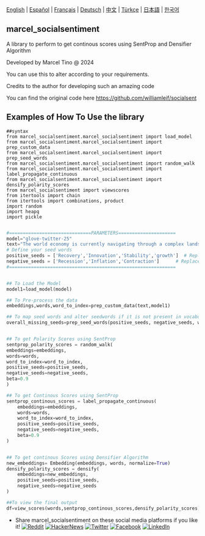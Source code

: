 [English](README.md) | [Español](./docs/README.es.md) | [Français](./docs/README.fr.md) | [Deutsch](./docs/README.de.md) | [中文](./docs/README.zh.md) | [Türkçe](./docs/README.tr.md) | [日本語](./docs/README.ja.md) | [한국어](./docs/README.ko.md)

## marcel_socialsentiment

A library to perform to get continous scores using SentProp and Densifier Algorithm

Developed by Marcel Tino @ 2024


You can use this to alter according to your requirements.

Credits to the author for developing such an amazing code

You can find the original code here
https://github.com/williamleif/socialsent

## Examples of How To Use the library 

```
##syntax
from marcel_socialsentiment.marcel_socialsentiment import load_model
from marcel_socialsentiment.marcel_socialsentiment import prep_custom_data
from marcel_socialsentiment.marcel_socialsentiment import prep_seed_words
from marcel_socialsentiment.marcel_socialsentiment import random_walk
from marcel_socialsentiment.marcel_socialsentiment import label_propagate_continuous
from marcel_socialsentiment.marcel_socialsentiment import densify_polarity_scores 
from marcel_socialsentiment import viewscores
from itertools import chain
from itertools import combinations, product
import random
import heapq
import pickle
```


```python

#==============================PARAMETERS=====================
model="glove-twitter-25"
text="The world economy is currently navigating through a complex landscape, marked by varying levels of growth across regions. While some economies are experiencing robust GDP expansion, others are grappling with the threat of a potential recession, often driven by factors like rising inflation and supply chain disruptions. Central banks in many countries are implementing monetary tightening measures, such as increasing interest rates, in an attempt to curb inflationary pressures. However, these policies run the risk of triggering stagflation, where stagnant growth coincides with high inflation. Global trade deficits and mounting national debts have further strained economic recovery efforts, particularly in emerging markets. Meanwhile, key sectors such as manufacturing and services are seeing uneven recovery rates, leading to concerns over long-term economic stability. The threat of a prolonged bear market and reduced consumer purchasing power continues to cast a shadow on global economic sentiment, with many experts warning that a sustained period of economic contraction could be on the horizon. Despite these challenges, pockets of economic resilience remain, fueled by fiscal stimulus and innovation in sectors like technology and renewable energy."
# Define your seed words
positive_seeds = ['Recovery','Innovation','Stability','growth']  # Replace with your positive seed words
negative_seeds = ['Recession','Inflation','Contraction']      # Replace with your negative seed words
#=============================================================


## To Load the Model
model1=load_model(model)

## To Pre-process the data
embeddings,words,word_to_index=prep_custom_data(text,model1)

## To map seed words and alter seedwords if it is not present in vocabulary
overall_missing_seeds=prep_seed_words(positive_seeds, negative_seeds, word_to_index,model1)


## To get Polarity Scores using SentProp
sentprop_polarity_scores = random_walk(
embeddings=embeddings,
words=words,
word_to_index=word_to_index,
positive_seeds=positive_seeds,
negative_seeds=negative_seeds,
beta=0.9
)

## To get Continous Scores using SentProp
sentprop_continous_scores = label_propagate_continuous(
    embeddings=embeddings,
    words=words,
    word_to_index=word_to_index,
    positive_seeds=positive_seeds,
    negative_seeds=negative_seeds,
    beta=0.9
)


## To get continous Scores using Densifier Algorithm
new_embeddings= Embedding(embeddings, words, normalize=True)
densify_polarity_scores = densify(
    embeddings=new_embeddings,
    positive_seeds=positive_seeds,
    negative_seeds=negative_seeds
)

##To view the final output
df=view_scores(words,sentprop_continous_scores,densify_polarity_scores)

```


+ Share marcel_socialsentiment on these social media platforms if you like it!
[![Reddit](https://img.shields.io/badge/share%20on-reddit-red?style=flat-square&logo=reddit)](https://reddit.com/submit?url=https://github.com/Kanaries/pygwalker&title=Say%20Hello%20to%20pygwalker%3A%20Combining%20Jupyter%20Notebook%20with%20a%20Tableau-like%20UI)
[![HackerNews](https://img.shields.io/badge/share%20on-hacker%20news-orange?style=flat-square&logo=ycombinator)](https://news.ycombinator.com/submitlink?u=https://github.com/Kanaries/pygwalker)
[![Twitter](https://img.shields.io/badge/share%20on-twitter-03A9F4?style=flat-square&logo=twitter)](https://twitter.com/share?url=https://github.com/Kanaries/pygwalker&text=Say%20Hello%20to%20pygwalker%3A%20Combining%20Jupyter%20Notebook%20with%20a%20Tableau-alternative%20UI)
[![Facebook](https://img.shields.io/badge/share%20on-facebook-1976D2?style=flat-square&logo=facebook)](https://www.facebook.com/sharer/sharer.php?u=https://github.com/Kanaries/pygwalker)
[![LinkedIn](https://img.shields.io/badge/share%20on-linkedin-3949AB?style=flat-square&logo=linkedin)](https://www.linkedin.com/shareArticle?url=https://github.com/Kanaries/pygwalker&&title=Say%20Hello%20to%20pygwalker%3A%20Combining%20Jupyter%20Notebook%20with%20a%20Tableau-alternative%20UI)
